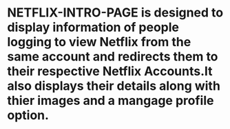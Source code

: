# NETFLIX-INTRO-PAGE is designed to display information of people logging to view Netflix from the same account and redirects them to their respective Netflix Accounts.It also displays their details along with thier images and a mangage profile option.
